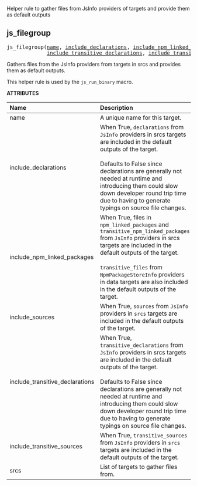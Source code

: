 <!-- Generated with Stardoc: http://skydoc.bazel.build -->

Helper rule to gather files from JsInfo providers of targets and provide them as default outputs

<a id="js_filegroup"></a>

## js_filegroup

<pre>
js_filegroup(<a href="#js_filegroup-name">name</a>, <a href="#js_filegroup-include_declarations">include_declarations</a>, <a href="#js_filegroup-include_npm_linked_packages">include_npm_linked_packages</a>, <a href="#js_filegroup-include_sources">include_sources</a>,
             <a href="#js_filegroup-include_transitive_declarations">include_transitive_declarations</a>, <a href="#js_filegroup-include_transitive_sources">include_transitive_sources</a>, <a href="#js_filegroup-srcs">srcs</a>)
</pre>

Gathers files from the JsInfo providers from targets in srcs and provides them as default outputs.

This helper rule is used by the `js_run_binary` macro.


**ATTRIBUTES**


| Name  | Description | Type | Mandatory | Default |
| :------------- | :------------- | :------------- | :------------- | :------------- |
| <a id="js_filegroup-name"></a>name |  A unique name for this target.   | <a href="https://bazel.build/concepts/labels#target-names">Name</a> | required |  |
| <a id="js_filegroup-include_declarations"></a>include_declarations |  When True, <code>declarations</code> from <code>JsInfo</code> providers in srcs targets are included in the default outputs of the target.<br><br>            Defaults to False since declarations are generally not needed at runtime and introducing them could slow down developer round trip             time due to having to generate typings on source file changes.   | Boolean | optional | <code>False</code> |
| <a id="js_filegroup-include_npm_linked_packages"></a>include_npm_linked_packages |  When True, files in <code>npm_linked_packages</code> and <code>transitive_npm_linked_packages</code> from <code>JsInfo</code> providers in srcs targets are included in the default outputs of the target.<br><br>            <code>transitive_files</code> from <code>NpmPackageStoreInfo</code> providers in data targets are also included in the default outputs of the target.   | Boolean | optional | <code>True</code> |
| <a id="js_filegroup-include_sources"></a>include_sources |  When True, <code>sources</code> from <code>JsInfo</code> providers in <code>srcs</code> targets are included in the default outputs of the target.   | Boolean | optional | <code>True</code> |
| <a id="js_filegroup-include_transitive_declarations"></a>include_transitive_declarations |  When True, <code>transitive_declarations</code> from <code>JsInfo</code> providers in srcs targets are included in the default outputs of the target.<br><br>            Defaults to False since declarations are generally not needed at runtime and introducing them could slow down developer round trip             time due to having to generate typings on source file changes.   | Boolean | optional | <code>False</code> |
| <a id="js_filegroup-include_transitive_sources"></a>include_transitive_sources |  When True, <code>transitive_sources</code> from <code>JsInfo</code> providers in <code>srcs</code> targets are included in the default outputs of the target.   | Boolean | optional | <code>True</code> |
| <a id="js_filegroup-srcs"></a>srcs |  List of targets to gather files from.   | <a href="https://bazel.build/concepts/labels">List of labels</a> | optional | <code>[]</code> |


